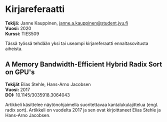 # Kirjareferaatti

**Tekijä:** Janne Kauppinen, janne.a.kauppinen@student.jyu.fi<br>
**Vuosi:** 2020<br>
**Kurssi:** TIES509

Tässä työssä tehdään yksi tai useampi kirjareferaatti ennaltasovitusta aiheista.

## A Memory Bandwidth-Efficient Hybrid Radix Sort on GPU's

**Tekijät** Elias Stehle, Hans-Arno Jacobsen<br>
**Vuosi:** 2017<br>
**DOI:** 10.1145/3035918.3064043

Artikkeli käsittelee näytönohjaimella suoritettavaa kantalukulajittelua (engl.
radix sort). Artikkeli on vuodelta 2017 ja sen ovat kirjoittaneet Elias Stehle
ja Hans-Arno Jacobsen.  
